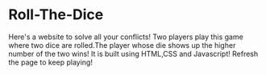 # Roll-The-Dice
Here's a website to solve all your conflicts!
Two players play this game where two dice are rolled.The player whose die shows up the higher number of the two wins!
It is built using HTML,CSS and Javascript!
Refresh the page to keep playing!
